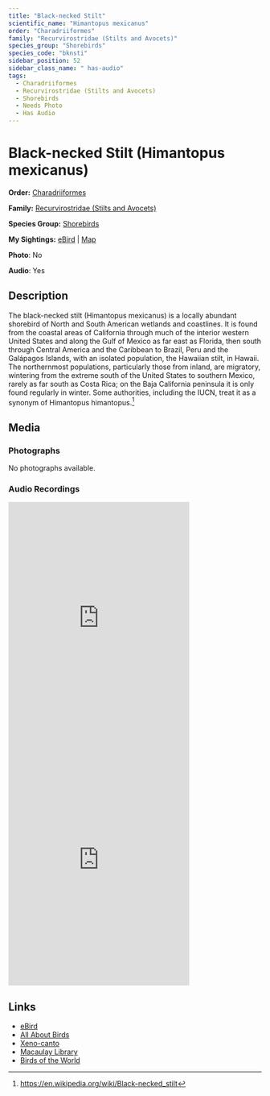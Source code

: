 ```yaml
---
title: "Black-necked Stilt"
scientific_name: "Himantopus mexicanus"
order: "Charadriiformes"
family: "Recurvirostridae (Stilts and Avocets)"
species_group: "Shorebirds"
species_code: "bknsti"
sidebar_position: 52
sidebar_class_name: " has-audio"
tags: 
  - Charadriiformes
  - Recurvirostridae (Stilts and Avocets)
  - Shorebirds
  - Needs Photo
  - Has Audio
---
```


# Black-necked Stilt (Himantopus mexicanus)

**Order:** [Charadriiformes](/tags/charadriiformes)

**Family:** [Recurvirostridae (Stilts and Avocets)](/tags/recurvirostridae-stilts-and-avocets)

**Species Group:** [Shorebirds](/tags/shorebirds)

**My Sightings:** [eBird](https://ebird.org/lifelist?r=world&time=life&spp=bknsti) | [Map](/map?species_code=bknsti)

**Photo**: No 

**Audio**: Yes

## Description
The black-necked stilt (Himantopus mexicanus) is a locally abundant shorebird of North and South American wetlands and coastlines. It is found from the coastal areas of California through much of the interior western United States and along the Gulf of Mexico as far east as Florida, then south through Central America and the Caribbean to Brazil, Peru and the Galápagos Islands, with an isolated population, the Hawaiian stilt, in Hawaii. The northernmost populations, particularly those from inland, are migratory, wintering from the extreme south of the United States to southern Mexico, rarely as far south as Costa Rica; on the Baja California peninsula it is only found regularly in winter. Some authorities, including the IUCN, treat it as a synonym of Himantopus himantopus.[^1]

[^1]: https://en.wikipedia.org/wiki/Black-necked_stilt

## Media
### Photographs
No photographs available.

### Audio Recordings
<iframe src="https://macaulaylibrary.org/asset/626684567/embed" width="360" height="480" frameborder="0" allowfullscreen></iframe>
<iframe src="https://macaulaylibrary.org/asset/626685012/embed" width="360" height="480" frameborder="0" allowfullscreen></iframe>

## Links
* [eBird](https://ebird.org/species/bknsti) 
* [All About Birds](https://www.allaboutbirds.org/guide/bknsti) 
* [Xeno-canto](https://www.xeno-canto.org/species/himantopus-mexicanus) 
* [Macaulay Library](https://search.macaulaylibrary.org/catalog?taxonCode=bknsti&sort=rating_rank_desc)
* [Birds of the World](https://birdsoftheworld.org/bow/species/bknsti)
